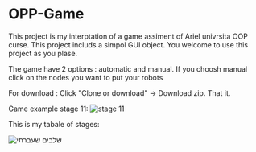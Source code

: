 # OPP-Game

This project is my interptation of a game assiment of Ariel univrsita OOP curse. 
This project includs a simpol GUI object.
You welcome to use this project as you plase.

The game have 2 options : automatic and manual.
If you choosh manual click on the nodes you want to put your robots 

For download :
Click "Clone or download" -> Download zip.
That it.

Game example stage 11: 
![stage 11](https://user-images.githubusercontent.com/46245107/73597798-c1cacd00-4538-11ea-9d99-70b2351d5905.JPG)

This is my tabale of stages:

![שלבים שעברתי](https://user-images.githubusercontent.com/46245107/73639111-6aca1280-4674-11ea-82e4-601e7c2d74a9.JPG)
